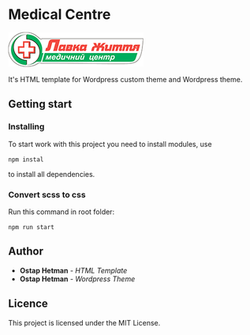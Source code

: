 # Medical Centre

![Brand](brand.png)

It's HTML template for Wordpress custom theme and Wordpress theme.

## Getting start

### Installing

To start work with this project you need to install modules, use

```
npm instal
```

to install all dependencies.

### Convert scss to css

Run this command in root folder:

```
npm run start
```

## Author

- **Ostap Hetman** - _HTML Template_
- **Ostap Hetman** - _Wordpress Theme_

## Licence

This project is licensed under the MIT License.
